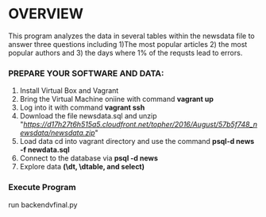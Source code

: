 # OVERVIEW

This program analyzes the data in several tables within the newsdata file to answer three questions including 1)The most popular articles 2) the most popular authors and 3) the days where 1% of the requsts lead to errors.

### PREPARE YOUR SOFTWARE AND DATA:

1) Install Virtual Box and Vagrant
2) Bring the Virtual Machine oniine with command **vagrant up**
3) Log into it with command **vagrant ssh**
4) Download the file newsdata.sql and unzip "_https://d17h27t6h515a5.cloudfront.net/topher/2016/August/57b5f748_newsdata/newsdata.zip_"
5) Load data cd into vagrant directory and use the command **psql-d news -f newdata.sql**
6) Connect to the database via **psql -d news**
7) Explore data **(\dt, \dtable, and select)**

### Execute Program
run backendvfinal.py




